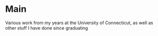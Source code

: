 # Main

Various work from my years at the University of Connecticut, as well as other stuff I have done since graduating
